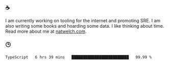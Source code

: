### ☕

I am currently working on tooling for the internet and promoting SRE. I am also writing some books and hoarding some data. I like thinking about time. Read more about me at [natwelch.com](https://natwelch.com).

### 🕒

<!--START_SECTION:waka-->
```text
TypeScript   6 hrs 39 mins   █████████████████████████   99.99 % 
```
<!--END_SECTION:waka-->
